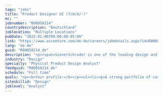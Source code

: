 ```yaml
---
tags: "jobs"
title: "Product Designer UI (f/m/d/-)"
mc: ""
jobnumber: "R00058214"
countrydescription: "Deutschland"
joblocation: "Multiple Locations"
pubDate: "2022-01-06T00:00:00-05:00"
link: "https://www.accenture.com/de-de/careers/jobdetails.aspx?id=R00058214_de"
lang: "de-de"
guid: "R00058214_de"
description: "<p><span>SinnerSchrader is one of the leading design and technology agencies in Europe with a focus on the design and development of digital products and services. More than 500 employees work on the digital transformation for companies such as Audi comdirect bank ERGO Telefónica TUI Unitymedia and VW. SinnerSchrader was founded in 1996 has been listed on the stock exchange since 1999 and has studios in Hamburg Berlin Frankfurt am Main Munich Zurich and Prague. SinnerSchrader has been part of Accenture Interactive since April 2017.</span></p><p></p><p>As a hands-on designer you are sometimes an idea generator sometimes an aggregator in the intensive collaboration between Product Design Product Strategy Product Engineering and Product and Client Management. What is unfamiliar to you arouses your curiosity; you approach the familiar with self-critical distance. Your excellent sense for ideas and design drives you to tirelessly search for the best solution. Sensitive visuality high quality and user-centred thinking are equally important to you. You quickly find convincing solutions and are the leading creative force in winning new customers and deliver real added value for our existing customers with your work.</p><p></p><p><b>What you can expect from us:</b></p><ul><li><p>Design of digital applications as well as in the creation of consistent design systems</p></li><li><p>Development of user-centred user interfaces and visions</p></li><li><p>Competence in the development of sophisticated visual-conceptual solutions</p></li><li><p>Creating and delivering client presentations</p></li><li><p>Conducting internal and external workshops</p></li></ul><p></p><p><b>What we offer:</b></p><ul><li><p>A high degree of personal responsibility fast decision-making processes and flat hierarchies</p></li><li><p>Exciting and innovative projects with well-known clients</p></li><li><p>Varied tasks and room for your own ideas</p></li><li><p>Personal and professional development in our SinnerSchrader Campus</p></li><li><p>An agile innovative team</p></li><li><p>Great benefits a pleasant working atmosphere and fun at work</p></li></ul>"
industry: "Design"
specialty: "Physical Product Design Analyst"
feedguid: "R00058214_de"
schedule: "Full time"
quals: "<p><b>Your profile:</b></p><ul><li><p>A strong portfolio of case studies and completed work</p></li><li><p>Experience in the design of websites online portals e-commerce shops software GUI as well as very broad online know-how</p></li><li><p>Good knowledge of User Centred Design Interface and Interaction Design</p></li><li><p>Design Thinking & Design Sprint methodological knowledge and practical experience are an advantage</p></li><li><p>Precise working methods in industry-standard tools such as Adobe CC Sketch Figma Invision etc. including the creation of style guides and prototyping</p></li><li><p>HTML5 and CSS knowledge is an advantage</p></li><li><p>Motion Graphic Skills (e.g. After Effects) are an advantage</p></li><li><p>Very good language skills in German and/or English</p></li></ul>"
siteskillid: "Design"
joblevel: "Analyst"
---
```

